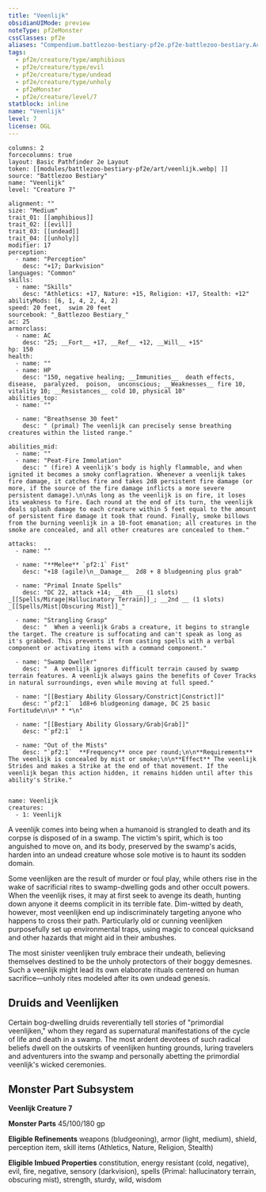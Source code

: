 ```yaml
---
title: "Veenlijk"
obsidianUIMode: preview
noteType: pf2eMonster
cssClasses: pf2e
aliases: "Compendium.battlezoo-bestiary-pf2e.pf2e-battlezoo-bestiary.Actor.cjaxnZnh2uQWZlAK" 
tags:
  - pf2e/creature/type/amphibious
  - pf2e/creature/type/evil
  - pf2e/creature/type/undead
  - pf2e/creature/type/unholy
  - pf2eMonster
  - pf2e/creature/level/7
statblock: inline
name: "Veenlijk"
level: 7
license: OGL
---
```


```statblock
columns: 2
forcecolumns: true
layout: Basic Pathfinder 2e Layout
token: [[modules/battlezoo-bestiary-pf2e/art/veenlijk.webp| ]]
source: "Battlezoo Bestiary"
name: "Veenlijk"
level: "Creature 7"

alignment: ""
size: "Medium"
trait_01: [[amphibious]]
trait_02: [[evil]]
trait_03: [[undead]]
trait_04: [[unholy]]
modifier: 17
perception:
  - name: "Perception"
    desc: "+17; Darkvision"
languages: "Common"
skills:
  - name: "Skills"
    desc: "Athletics: +17, Nature: +15, Religion: +17, Stealth: +12"
abilityMods: [6, 1, 4, 2, 4, 2]
speed: 20 feet,  swim 20 feet
sourcebook: "_Battlezoo Bestiary_"
ac: 25
armorclass:
  - name: AC
    desc: "25; __Fort__ +17, __Ref__ +12, __Will__ +15"
hp: 150
health:
  - name: ""
  - name: HP
    desc: "150, negative healing; __Immunities__  death effects,  disease,  paralyzed,  poison,  unconscious; __Weaknesses__ fire 10, vitality 10; __Resistances__ cold 10, physical 10"
abilities_top:
  - name: ""

  - name: "Breathsense 30 feet"
    desc: " (primal) The veenlijk can precisely sense breathing creatures within the listed range."

abilities_mid:
  - name: ""
  - name: "Peat-Fire Immolation"
    desc: " (fire) A veenlijk's body is highly flammable, and when ignited it becomes a smoky conflagration. Whenever a veenlijk takes fire damage, it catches fire and takes 2d8 persistent fire damage (or more, if the source of the fire damage inflicts a more severe persistent damage).\n\nAs long as the veenlijk is on fire, it loses its weakness to fire. Each round at the end of its turn, the veenlijk deals splash damage to each creature within 5 feet equal to the amount of persistent fire damage it took that round. Finally, smoke billows from the burning veenlijk in a 10-foot emanation; all creatures in the smoke are concealed, and all other creatures are concealed to them."

attacks:
  - name: ""

  - name: "**Melee** `pf2:1` Fist"
    desc: "+18 (agile)\n__Damage__  2d8 + 8 bludgeoning plus grab"

  - name: "Primal Innate Spells"
    desc: "DC 22, attack +14; __4th __ (1 slots) _[[Spells/Mirage|Hallucinatory Terrain]]_; __2nd __ (1 slots) _[[Spells/Mist|Obscuring Mist]]_"

  - name: "Strangling Grasp"
    desc: "  When a veenlijk Grabs a creature, it begins to strangle the target. The creature is suffocating and can't speak as long as it's grabbed. This prevents it from casting spells with a verbal component or activating items with a command component."

  - name: "Swamp Dweller"
    desc: "  A veenlijk ignores difficult terrain caused by swamp terrain features. A veenlijk always gains the benefits of Cover Tracks in natural surroundings, even while moving at full speed."

  - name: "[[Bestiary Ability Glossary/Constrict|Constrict]]"
    desc: "`pf2:1`  1d8+6 bludgeoning damage, DC 25 basic Fortitude\n\n* * *\n"

  - name: "[[Bestiary Ability Glossary/Grab|Grab]]"
    desc: "`pf2:1`  "

  - name: "Out of the Mists"
    desc: "`pf2:1`  **Frequency** once per round;\n\n**Requirements** The veenlijk is concealed by mist or smoke;\n\n**Effect** The veenlijk Strides and makes a Strike at the end of that movement. If the veenlijk began this action hidden, it remains hidden until after this ability's Strike."
 
```

```encounter-table
name: Veenlijk
creatures:
  - 1: Veenlijk
```



A veenlijk comes into being when a humanoid is strangled to death and its corpse is disposed of in a swamp. The victim's spirit, which is too anguished to move on, and its body, preserved by the swamp's acids, harden into an undead creature whose sole motive is to haunt its sodden domain.

Some veenlijken are the result of murder or foul play, while others rise in the wake of sacrificial rites to swamp-dwelling gods and other occult powers. When the veenlijk rises, it may at first seek to avenge its death, hunting down anyone it deems complicit in its terrible fate. Dim-witted by death, however, most veenlijken end up indiscriminately targeting anyone who happens to cross their path. Particularly old or cunning veenlijken purposefully set up environmental traps, using magic to conceal quicksand and other hazards that might aid in their ambushes.

The most sinister veenlijken truly embrace their undeath, believing themselves destined to be the unholy protectors of their boggy demesnes. Such a veenlijk might lead its own elaborate rituals centered on human sacrifice—unholy rites modeled after its own undead genesis.

## Druids and Veenlijken

Certain bog-dwelling druids reverentially tell stories of "primordial veenlijken," whom they regard as supernatural manifestations of the cycle of life and death in a swamp. The most ardent devotees of such radical beliefs dwell on the outskirts of veenlijken hunting grounds, luring travelers and adventurers into the swamp and personally abetting the primordial veenlijk's wicked ceremonies.

## Monster Part Subsystem

**Veenlijk Creature 7**

**Monster Parts** 45/100/180 gp

**Eligible Refinements** weapons (bludgeoning), armor (light, medium), shield, perception item, skill items (Athletics, Nature, Religion, Stealth)

**Eligible Imbued Properties** constitution, energy resistant (cold, negative), evil, fire, negative, sensory (darkvision), spells (Primal: hallucinatory terrain, obscuring mist), strength, sturdy, wild, wisdom

